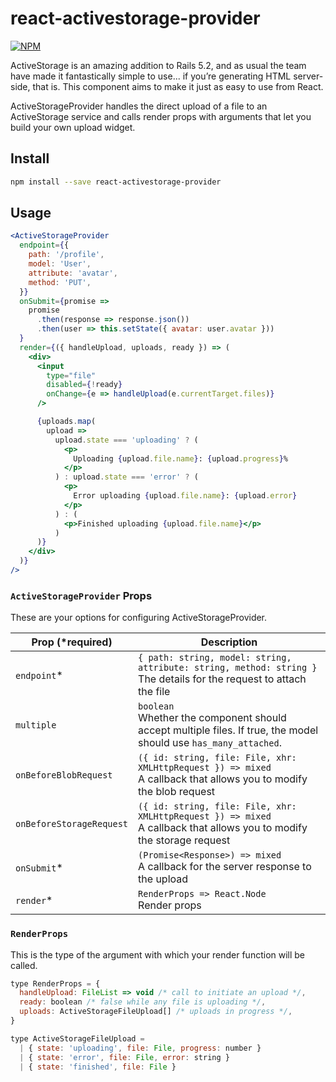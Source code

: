 # react-activestorage-provider

[![NPM](https://img.shields.io/npm/v/react-activestorage-provider.svg)](https://www.npmjs.com/package/react-activestorage-provider)

ActiveStorage is an amazing addition to Rails 5.2, and as usual the team have made it fantastically simple to use... if you’re generating HTML server-side, that is. This component aims to make it just as easy to use from React.

ActiveStorageProvider handles the direct upload of a file to an ActiveStorage service and calls render props with arguments that let you build your own upload widget.

## Install

```bash
npm install --save react-activestorage-provider
```

## Usage

```jsx
<ActiveStorageProvider
  endpoint={{
    path: '/profile',
    model: 'User',
    attribute: 'avatar',
    method: 'PUT',
  }}
  onSubmit={promise =>
    promise
      .then(response => response.json())
      .then(user => this.setState({ avatar: user.avatar }))
  }
  render={({ handleUpload, uploads, ready }) => (
    <div>
      <input
        type="file"
        disabled={!ready}
        onChange={e => handleUpload(e.currentTarget.files)}
      />

      {uploads.map(
        upload =>
          upload.state === 'uploading' ? (
            <p>
              Uploading {upload.file.name}: {upload.progress}%
            </p>
          ) : upload.state === 'error' ? (
            <p>
              Error uploading {upload.file.name}: {upload.error}
            </p>
          ) : (
            <p>Finished uploading {upload.file.name}</p>
          )
      )}
    </div>
  )}
/>
```

### `ActiveStorageProvider` Props

These are your options for configuring ActiveStorageProvider.

| Prop (\*required)        | Description                                                                                                                |
| ------------------------ | -------------------------------------------------------------------------------------------------------------------------- |
| `endpoint`\*             | `{ path: string, model: string, attribute: string, method: string }`<br />The details for the request to attach the file   |
| `multiple`               | `boolean`<br/>Whether the component should accept multiple files. If true, the model should use `has_many_attached`.       |
| `onBeforeBlobRequest`    | `({ id: string, file: File, xhr: XMLHttpRequest }) => mixed`<br />A callback that allows you to modify the blob request    |
| `onBeforeStorageRequest` | `({ id: string, file: File, xhr: XMLHttpRequest }) => mixed`<br />A callback that allows you to modify the storage request |
| `onSubmit`\*             | `(Promise<Response>) => mixed`<br />A callback for the server response to the upload                                       |
| `render`\*               | `RenderProps => React.Node`<br />Render props                                                                              |

### `RenderProps`

This is the type of the argument with which your render function will be called.

```jsx
type RenderProps = {
  handleUpload: FileList => void /* call to initiate an upload */,
  ready: boolean /* false while any file is uploading */,
  uploads: ActiveStorageFileUpload[] /* uploads in progress */,
}

type ActiveStorageFileUpload =
  | { state: 'uploading', file: File, progress: number }
  | { state: 'error', file: File, error: string }
  | { state: 'finished', file: File }
```
